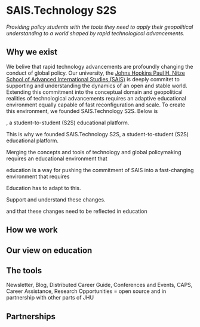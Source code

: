 # SAIS.Technology S2S

*Providing policy students with the tools they need to apply their geopolitical understanding to a world shaped by rapid technological advancements.*

## Why we exist

We belive that rapid technology advancements are profoundly changing the conduct of global policy. Our university, the [Johns Hopkins Paul H. Nitze School of Advanced International Studies (SAIS)](https://www.sais-jhu.edu/) is deeply commitet to supporting and understanding the dynamics of an open and stable world. Extending this commitment into the conceptual domain and geopolitical realities of technological advancements requires an adaptive educational environment equally capable of fast reconfiguration and scale. To create this environment, we founded SAIS.Technology S2S. Below is 

, a student-to-student (S2S) educational platform. 


This is why we founded SAIS.Technology S2S, a student-to-student (S2S) educational platform. 


Merging the concepts and tools of technology and global policymaking requires an educational environment that 


education is a way for pushing the commitment of SAIS into a fast-changing environment that requires 


Education has to adapt to this. 

Support and understand these changes.

and that these changes need to be reflected in education 

## How we work

## Our view on education

## The tools

Newsletter, Blog, Distributed Career Guide, Conferences and Events, CAPS, Career Assistance, Research Opportunities = open source and in partnership with other parts of JHU

## Partnerships






